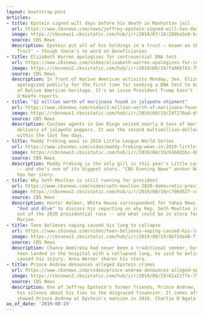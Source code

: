 ```yaml
---
layout: bootstrap-post
articles:
- title: Epstein signed will days before his death in Manhattan jail
  url: https://www.cbsnews.com/news/jeffrey-epstein-signed-will-two-days-before-death-in-nyc-manhattan-jail-2019-08-19/
  image: https://cbsnews1.cbsistatic.com/hub/i/r/2019/07/18/2006a5e0-b460-4b90-8fb6-c31a68ef2507/thumbnail/1200x630/ba952cfe334f31c28f41b54daeba97a8/epstein-mugshot.jpg
  source: CBS News
  description: Epstein put all of his holdings in a trust — known as the "The 1953
    Trust" — though there's no word on beneficiaries
- title: Elizabeth Warren apologizes for controversial DNA test
  url: https://www.cbsnews.com/video/elizabeth-warren-apologizes-for-controversial-dna-test/
  image: https://cbsnews2.cbsistatic.com/hub/i/r/2019/08/19/fa96bf62-755a-4e02-9654-fc87a7bd18f9/thumbnail/1200x630/b15653229e21a5562cd67fec6263747c/0819-en-demsiowa-okeefe-1915453-640x360.jpg
  source: CBS News
  description: In front of Native American activists Monday, Sen. Elizabeth Warren
    apologized publicly for the first time for seeking a DNA test to back up her claim
    of Native American heritage. It's an issue President Trump hasn't forgotten. Ed
    O'Keefe reports.
- title: "$2 million worth of marijuana found in jalapeño shipment"
  url: https://www.cbsnews.com/video/2-million-worth-of-marijuana-found-in-jalapeno-shipment/
  image: https://cbsnews1.cbsistatic.com/hub/i/r/2019/08/19/24f270ad-d95d-4af5-a4d6-5a1ee764abdd/thumbnail/1200x630/c05698b12708f584a5c92e8c0d30ebc1/0819-en-jalapenopot-1915446-640x360.jpg
  source: CBS News
  description: Customs agents in San Diego seized nearly 4 tons of marijuana in a
    delivery of jalapeño peppers. It was the second multimillion-dollar shipment intercepted
    within the last few days.
- title: Maddy Freking wows in 2019 Little League World Series
  url: https://www.cbsnews.com/video/maddy-freking-wows-in-2019-little-league-world-series/
  image: https://cbsnews3.cbsistatic.com/hub/i/r/2019/08/19/616dd36c-6b42-4423-ab3f-950bfd464dbe/thumbnail/1200x630/b3768f35fc853c2b11b4f718373bdb51/0819-en-maddyfreking-odonnell-1915435-640x360.jpg
  source: CBS News
  description: Maddy Freking is the only girl in this year's Little League World Series
    -- and she's one of its biggest stars. "CBS Evening News" anchor Norah O'Donnell
    has her story.
- title: Why Seth Moulton is still running for president
  url: https://www.cbsnews.com/video/seth-moulton-2020-democratic-presidential-bid-hunter-walker-analysis/
  image: https://cbsnews2.cbsistatic.com/hub/i/r/2019/08/19/c790d52f-cdfd-48eb-b2d9-5174fb331470/thumbnail/1200x630/a532f012dcf88100403c880fd8ba1903/cbsn-fusion-a-new-article-from-yahoo-examining-why-rep-seth-moulton-has-not-given-up-his-2020-bid-despite-low-poll-numbers.jpg
  source: CBS News
  description: Hunter Walker, White House correspondent for Yahoo News, joins CBSN's
    "Red and Blue" to discuss his reporting on why Rep. Seth Moulton isn't dropping
    out of the 2020 presidential race -- and what could be in store for the former
    Marine.
- title: Teen believes vaping caused his lung to collapse
  url: https://www.cbsnews.com/video/teen-believes-vaping-caused-his-lung-to-collapse/
  image: https://cbsnews1.cbsistatic.com/hub/i/r/2019/08/19/0672dad8-ff72-4a4b-8ac2-5488ded93d0a/thumbnail/1200x630/cabcb2f73eb89f470d25d46af0c8aef4/0819-en-teenvaping-werner-1915408-640x360.jpg
  source: CBS News
  description: Chance Ammirata had never been a traditional smoker, but after the
    teen landed in the hospital with a collapsed lung, he said he believes vaping
    caused his injury. Anna Werner shares his story.
- title: Prince Andrew denounces alleged Epstein crimes
  url: https://www.cbsnews.com/video/prince-andrew-denounces-alleged-epstein-crimes/
  image: https://cbsnews2.cbsistatic.com/hub/i/r/2019/08/19/61a21ffe-757d-4d5f-b164-c3b0d82dbfff/thumbnail/1200x630/57a90347a17c23605abf18be98615592/0819-en-epstein-dagata-1915401-640x360.jpg
  source: CBS News
  description: One of Jeffrey Epstein's former friends, Prince Andrew, is breaking
    his silence about his ties to the disgraced financier. It comes after video allegedly
    showed Prince Andrew at Epstein's mansion in 2010. Charlie D'Agata reports.
as_of_date: '2019-08-19'
---
```


